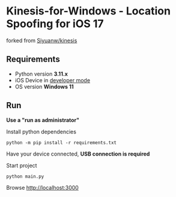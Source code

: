 # Kinesis-for-Windows - Location Spoofing for iOS 17

forked from [Siyuanw/kinesis](https://github.com/Siyuanw/kinesis)

## Requirements

- Python version **3.11.x**
- iOS Device in [developer mode](https://developer.apple.com/documentation/xcode/enabling-developer-mode-on-a-device)
- OS version **Windows 11**

## Run

**Use a "run as administrator"**

Install python dependencies
```
python -m pip install -r requirements.txt
```

Have your device connected, **USB connection is required**

Start project
```
python main.py
```

Browse [http://localhost:3000](http://localhost:3000)
